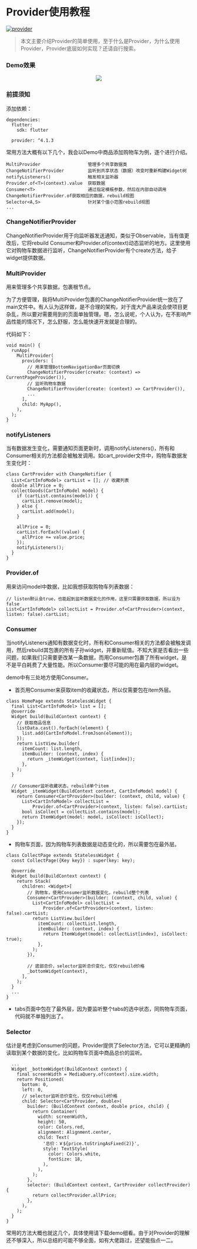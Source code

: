 # Provider使用教程 
[![provider](https://img.shields.io/badge/provider-4.1.3-blue.svg)](https://marketplace.visualstudio.com/items?itemName=provider.dart-code)

> 本文主要介绍Provider的简单使用，至于什么是Provider，为什么使用Provider，Provider底层如何实现？还请自行搜索。

### Demo效果
<div align="center"><img src="images/screen.gif"></div>

### 前提须知
添加依赖：
```
dependencies:
  flutter:
    sdk: flutter

  provider: ^4.1.3
```

常用方法大概有以下几个，我会以Demo中商品添加购物车为例，逐个进行介绍。
```
MultiProvider                  管理多个共享数据类
ChangeNotifierProvider         监听到共享状态（数据）改变时重新构建Widget树
notifyListeners()              触发相关监听器
Provider.of<T>(context).value  获取数据
Consumer<T>                    通过指定模板参数，然后在内部自动调用ChangeNotifierProvider.of获取相应的数据，rebuild视图
Selector<A,S>                  针对某个值小范围rebuild视图
...
```

### ChangeNotifierProvider 
ChangeNotifierProvider用于向监听器发送通知，类似于Observable，当有值更改后，它将rebuild Consumer和Provider.of<T>(context)动态监听的地方。这里使用它对购物车数据进行监听，ChangeNotifierProvider有个create方法，给子widget提供数据。

### MultiProvider
用来管理多个共享数据，包裹根节点。

为了方便管理，我将MultiProvider包裹的ChangeNotifierProvider统一放在了main文件中。有人认为这样做，是不合理的架构，对于庞大产品来说会使项目更杂乱，所以要对需要用到的页面单独管理。嗯，怎么说呢，个人认为，在不影响产品性能的情况下，怎么舒服，怎么能快速开发就是合理的。

代码如下：
```
void main() {
  runApp(
    MultiProvider(
      providers: [
        // 用来管理BottomNavigationBar页面切换
        ChangeNotifierProvider(create: (context) => CurrentPageProvider()),   
        // 监听购物车数据
        ChangeNotifierProvider(create: (context) => CartProvider()),
        ...
      ],
      child: MyApp(),
    ),
  );
}
```

### notifyListeners
当有数据发生变化，需要通知页面更新时，调用notifyListeners()，所有和Consumer相关的方法都会被触发调用。如cart_provider文件中，购物车数据发生变化时：
```
class CartProvider with ChangeNotifier {
  List<CartInfoModel> cartList = []; // 收藏列表
  double allPrice = 0;
  collectGoods(CartInfoModel model) {
    if (cartList.contains(model)) {
      cartList.remove(model);
    } else {
      cartList.add(model);
    }

    allPrice = 0;
    cartList.forEach((value) {
      allPrice += value.price;
    });
    notifyListeners();
  }
}
```

### Provider.of
用来访问model中数据，比如我想获取购物车列表数据：
```
// listen默认会true，也能起到监听数据变化的作用，这里只需要获取数据，所以设为false
List<CartInfoModel> collectList = Provider.of<CartProvider>(context, listen: false).cartList;
```

### Consumer
当notifyListeners通知有数据变化时，所有和Consumer相关的方法都会被触发调用，然后rebuild其包裹的所有子孙widget，并重新赋值。不知大家是否看出一些问题，如果我们只需要更改某一条数据，而用Consumer包裹了所有widget，是不是平白耗费了大量性能。所以Consumer要尽可能的用在最内层的widget。

demo中有三处地方使用Consumer。
* 首页用Consumer来获取item的收藏状态，所以仅需要包在item外层。
```
class HomePage extends StatelessWidget {
  final List<CartInfoModel> list = [];
  @override
  Widget build(BuildContext context) {
    // 获取商品信息
    listData.cast().forEach((element) {
      list.add(CartInfoModel.fromJson(element));
    });
    return ListView.builder(
      itemCount: list.length,
      itemBuilder: (context, index) {
        return _itemWidget(context, list[index]);
      },
    );
  }
  
  // Consumer监听收藏状态，rebuild单个item
  Widget _itemWidget(BuildContext context, CartInfoModel model) {
    return Consumer<CartProvider>(builder: (context, child, value) {
      List<CartInfoModel> collectList =
          Provider.of<CartProvider>(context, listen: false).cartList;
      bool isCollect = collectList.contains(model);
      return ItemWidget(model: model, isCollect: isCollect);
    });
  }
}
```

* 购物车页面，因为购物车列表数据是动态变化的，所以需要包在最外层。
```
class CollectPage extends StatelessWidget {
  const CollectPage({Key key}) : super(key: key);

  @override
  Widget build(BuildContext context) {
    return Stack(
      children: <Widget>[
        // 购物车，使用Consumer监听数据变化，rebuild整个列表
        Consumer<CartProvider>(builder: (context, child, value) {
          List<CartInfoModel> collectList =
              Provider.of<CartProvider>(context, listen: false).cartList;
          return ListView.builder(
            itemCount: collectList.length,
            itemBuilder: (context, index) {
              return ItemWidget(model: collectList[index], isCollect: true);
            },
          );
        }),

        // 底部总价，selector监听总价变化，仅仅rebuild价格
        _bottomWidget(context),
      ],
    );
  }
  ...
}
```
* tabs页面中包在了最外层，因为要监听整个tabs的选中状态，同购物车页面，代码就不单独列出了。

### Selector
估计是考虑到Consumer的问题，Provider提供了Selector方法，它可以更精确的读取到某个数据的变化，比如购物车页面中商品总价的监听。
```
  ...
  Widget _bottomWidget(BuildContext context) {
    final screenWidth = MediaQuery.of(context).size.width;
    return Positioned(
      bottom: 0,
      left: 0,
      // selector监听总价变化，仅仅rebuild价格
      child: Selector<CartProvider, double>(
        builder: (BuildContext context, double price, child) {
          return Container(
            width: screenWidth,
            height: 50,
            color: Colors.red,
            alignment: Alignment.center,
            child: Text(
              '总价：￥${price.toStringAsFixed(2)}',
              style: TextStyle(
                color: Colors.white,
                fontSize: 18,
              ),
            ),
          );
        },
        selector: (BuildContext context, CartProvider collectProvider) {
          return collectProvider.allPrice;
        },
      ),
    );
  }
}
```

常用的方法大概也就这几个，具体使用请下载demo细看。由于对Provider的理解还不够深入，所以总结的可能不够全面，如有大佬路过，还望能指点一二。
